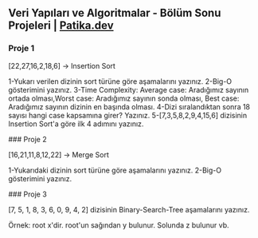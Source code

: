 ## Veri Yapıları ve Algoritmalar - Bölüm Sonu Projeleri | [Patika.dev](www.patika.dev)

### Proje 1
[22,27,16,2,18,6] -> Insertion Sort

1-Yukarı verilen dizinin sort türüne göre aşamalarını yazınız.
2-Big-O gösterimini yazınız.
3-Time Complexity: Average case: Aradığımız sayının ortada olması,Worst case: Aradığımız sayının sonda olması, Best case: Aradığımız sayının dizinin en başında olması.
4-Dizi sıralandıktan sonra 18 sayısı hangi case kapsamına girer? Yazınız.
5-[7,3,5,8,2,9,4,15,6] dizisinin Insertion Sort'a göre ilk 4 adımını yazınız.

### Proje 2 

[16,21,11,8,12,22] -> Merge Sort

1-Yukarıdaki dizinin sort türüne göre aşamalarını yazınız.
2-Big-O gösterimini yazınız.

### Proje 3 

[7, 5, 1, 8, 3, 6, 0, 9, 4, 2] dizisinin Binary-Search-Tree aşamalarını yazınız.

Örnek: root x'dir. root'un sağından y bulunur. Solunda z bulunur vb.